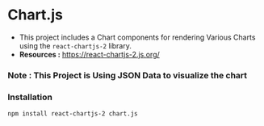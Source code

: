 # Chart.js

- This project includes a Chart components for rendering Various Charts using the `react-chartjs-2` library.  
- **Resources :** https://react-chartjs-2.js.org/

### Note : This Project is Using JSON Data to visualize the chart

### Installation

```bash
npm install react-chartjs-2 chart.js
